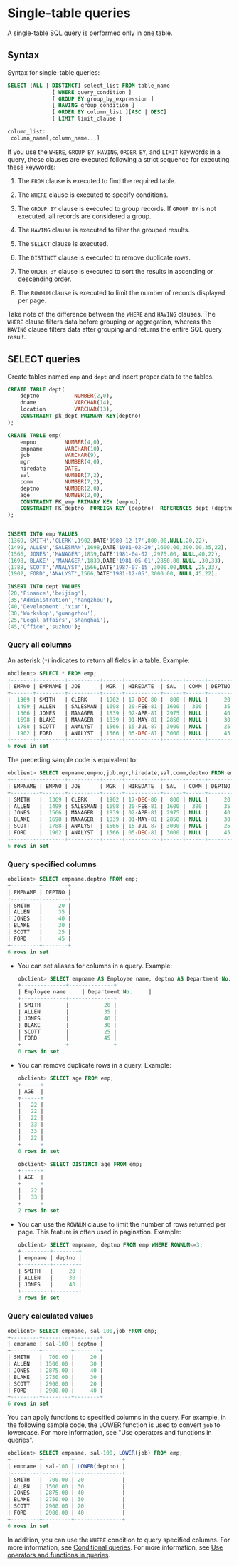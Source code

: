 # Single-table queries

A single-table SQL query is performed only in one table. 

## Syntax

Syntax for single-table queries:

```sql
SELECT [ALL | DISTINCT] select_list FROM table_name
              [ WHERE query_condition ]
              [ GROUP BY group_by_expression ]
              [ HAVING group_condition ]
              [ ORDER BY column_list ][ASC | DESC]
              [ LIMIT limit_clause ]

column_list:
 column_name[,column_name...]
```

If you use the `WHERE`, `GROUP BY`, `HAVING`, `ORDER BY`, and `LIMIT` keywords in a query, these clauses are executed following a strict sequence for executing these keywords:

1. The `FROM` clause is executed to find the required table. 

2. The `WHERE` clause is executed to specify conditions. 

3. The `GROUP BY` clause is executed to group records. If `GROUP BY` is not executed, all records are considered a group. 

4. The `HAVING` clause is executed to filter the grouped results. 

5. The `SELECT` clause is executed. 

6. The `DISTINCT` clause is executed to remove duplicate rows. 

7. The `ORDER BY` clause is executed to sort the results in ascending or descending order. 

8. The `ROWNUM` clause is executed to limit the number of records displayed per page. 

Take note of the difference between the `WHERE` and `HAVING` clauses. The `WHERE` clause filters data before grouping or aggregation, whereas the `HAVING` clause filters data after grouping and returns the entire SQL query result. 

## SELECT queries

Create tables named `emp` and `dept` and insert proper data to the tables. 

```sql
CREATE TABLE dept(  
    deptno           NUMBER(2,0),  
    dname            VARCHAR(14),  
    location         VARCHAR(13),   
    CONSTRAINT pk_dept PRIMARY KEY(deptno)  
);

CREATE TABLE emp(  
    empno         NUMBER(4,0),  
    empname       VARCHAR(10),  
    job           VARCHAR(9),  
    mgr           NUMBER(4,0),  
    hiredate      DATE,  
    sal           NUMBER(7,2),  
    comm          NUMBER(7,2),        
    deptno        NUMBER(2,0),
    age           NUMBER(2,0),
    CONSTRAINT PK_emp PRIMARY KEY (empno),
    CONSTRAINT FK_deptno  FOREIGN KEY (deptno)  REFERENCES dept (deptno)  
);


INSERT INTO emp VALUES
(1369,'SMITH','CLERK',1902,DATE'1980-12-17',800.00,NULL,20,22),
(1499,'ALLEN','SALESMAN',1698,DATE'1981-02-20',1600.00,300.00,35,22),
(1566,'JONES','MANAGER',1839,DATE'1981-04-02',2975.00, NULL,40,22),    
(1698,'BLAKE' ,'MANAGER',1839,DATE'1981-05-01',2850.00,NULL ,30,33),    
(1788,'SCOTT','ANALYST',1566,DATE'1987-07-15',3000.00,NULL ,25,33),    
(1902,'FORD','ANALYST',1566,DATE'1981-12-05',3000.00, NULL,45,22);

INSERT INTO dept VALUES
(20,'Finance','beijing'),
(35,'Administration','hangzhou'),
(40,'Development','xian'),    
(30,'Workshop','guangzhou'),    
(25,'Legal affairs','shanghai'),    
(45,'Office','suzhou');
```

### Query all columns

An asterisk (`*`) indicates to return all fields in a table. Example:

```sql
obclient> SELECT * FROM emp;
+-------+---------+----------+------+-----------+------+------+--------+------+
| EMPNO | EMPNAME | JOB      | MGR  | HIREDATE  | SAL  | COMM | DEPTNO | AGE  |
+-------+---------+----------+------+-----------+------+------+--------+------+
|  1369 | SMITH   | CLERK    | 1902 | 17-DEC-80 |  800 | NULL |     20 |   22 |
|  1499 | ALLEN   | SALESMAN | 1698 | 20-FEB-81 | 1600 |  300 |     35 |   22 |
|  1566 | JONES   | MANAGER  | 1839 | 02-APR-81 | 2975 | NULL |     40 |   22 |
|  1698 | BLAKE   | MANAGER  | 1839 | 01-MAY-81 | 2850 | NULL |     30 |   33 |
|  1788 | SCOTT   | ANALYST  | 1566 | 15-JUL-87 | 3000 | NULL |     25 |   33 |
|  1902 | FORD    | ANALYST  | 1566 | 05-DEC-81 | 3000 | NULL |     45 |   22 |
+-------+---------+----------+------+-----------+------+------+--------+------+
6 rows in set
```

The preceding sample code is equivalent to:

```sql
obclient> SELECT empname,empno,job,mgr,hiredate,sal,comm,deptno FROM emp;
+---------+-------+----------+------+-----------+------+------+--------+
| EMPNAME | EMPNO | JOB      | MGR  | HIREDATE  | SAL  | COMM | DEPTNO |
+---------+-------+----------+------+-----------+------+------+--------+
| SMITH   |  1369 | CLERK    | 1902 | 17-DEC-80 |  800 | NULL |     20 |
| ALLEN   |  1499 | SALESMAN | 1698 | 20-FEB-81 | 1600 |  300 |     35 |
| JONES   |  1566 | MANAGER  | 1839 | 02-APR-81 | 2975 | NULL |     40 |
| BLAKE   |  1698 | MANAGER  | 1839 | 01-MAY-81 | 2850 | NULL |     30 |
| SCOTT   |  1788 | ANALYST  | 1566 | 15-JUL-87 | 3000 | NULL |     25 |
| FORD    |  1902 | ANALYST  | 1566 | 05-DEC-81 | 3000 | NULL |     45 |
+---------+-------+----------+------+-----------+------+------+--------+
6 rows in set
```

### Query specified columns

```sql
obclient> SELECT empname,deptno FROM emp;
+---------+--------+
| EMPNAME | DEPTNO |
+---------+--------+
| SMITH   |     20 |
| ALLEN   |     35 |
| JONES   |     40 |
| BLAKE   |     30 |
| SCOTT   |     25 |
| FORD    |     45 |
+---------+--------+
6 rows in set
```

* You can set aliases for columns in a query. Example:

   ```sql
   obclient> SELECT empname AS Employee name, deptno AS Department No. FROM emp;
   +--------------+--------------+
   | Employee name     | Department No.     |
   +--------------+--------------+
   | SMITH        |           20 |
   | ALLEN        |           35 |
   | JONES        |           40 |
   | BLAKE        |           30 |
   | SCOTT        |           25 |
   | FORD         |           45 |
   +--------------+--------------+
   6 rows in set
   ```

* You can remove duplicate rows in a query. Example:

   ```sql
   obclient> SELECT age FROM emp;
   +------+
   | AGE  |
   +------+
   |   22 |
   |   22 |
   |   22 |
   |   33 |
   |   33 |
   |   22 |
   +------+
   6 rows in set

   obclient> SELECT DISTINCT age FROM emp;
   +------+
   | AGE  |
   +------+
   |   22 |
   |   33 |
   +------+
   2 rows in set
   ```

* You can use the `ROWNUM` clause to limit the number of rows returned per page. This feature is often used in pagination. Example:

   ```sql
   obclient> SELECT empname, deptno FROM emp WHERE ROWNUM<=3;
   +---------+--------+
   | empname | deptno |
   +---------+--------+
   | SMITH   |     20 |
   | ALLEN   |     30 |
   | JONES   |     40 |
   +---------+--------+
   3 rows in set
   ```

### Query calculated values

```sql
obclient> SELECT empname, sal-100,job FROM emp;
+---------+---------+--------+
| empname | sal-100 | deptno |
+---------+---------+--------+
| SMITH   |  700.00 |     20 |
| ALLEN   | 1500.00 |     30 |
| JONES   | 2875.00 |     40 |
| BLAKE   | 2750.00 |     30 |
| SCOTT   | 2900.00 |     20 |
| FORD    | 2900.00 |     40 |
+---------+---------+--------+
6 rows in set
```

You can apply functions to specified columns in the query. For example, in the following sample code, the LOWER function is used to convert `job` to lowercase. For more information, see "Use operators and functions in queries". 

```sql
obclient> SELECT empname, sal-100, LOWER(job) FROM emp;
+---------+---------+---------------+
| empname | sal-100 | LOWER(deptno) |
+---------+---------+---------------+
| SMITH   |  700.00 | 20            |
| ALLEN   | 1500.00 | 30            |
| JONES   | 2875.00 | 40            |
| BLAKE   | 2750.00 | 30            |
| SCOTT   | 2900.00 | 20            |
| FORD    | 2900.00 | 40            |
+---------+---------+---------------+
6 rows in set
```

In addition, you can use the `WHERE` condition to query specified columns. For more information, see [Conditional queries](04.condition-query.md).
For more information, see [Use operators and functions in queries](09.Use-operators-and-functions-in-queries/01.use-arithmetic-operator-in-query.md). 